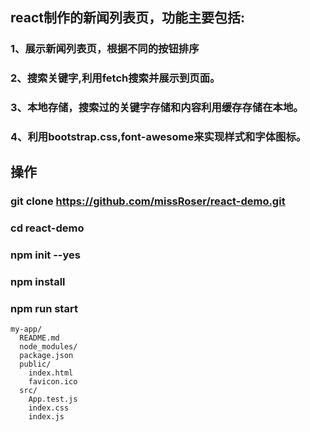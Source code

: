 
## react制作的新闻列表页，功能主要包括:

### 1、展示新闻列表页，根据不同的按钮排序
### 2、搜索关键字,利用fetch搜索并展示到页面。
### 3、本地存储，搜索过的关键字存储和内容利用缓存存储在本地。
### 4、利用bootstrap.css,font-awesome来实现样式和字体图标。

## 操作

### git clone https://github.com/missRoser/react-demo.git
### cd react-demo
### npm init --yes
### npm install
### npm run start

```
my-app/
  README.md
  node_modules/
  package.json
  public/
    index.html
    favicon.ico
  src/
    App.test.js
    index.css
    index.js
```
